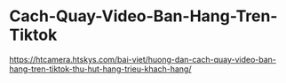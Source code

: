 # Cach-Quay-Video-Ban-Hang-Tren-Tiktok
https://htcamera.htskys.com/bai-viet/huong-dan-cach-quay-video-ban-hang-tren-tiktok-thu-hut-hang-trieu-khach-hang/
